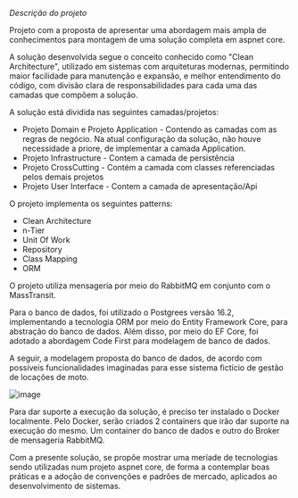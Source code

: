 *Descrição do projeto*

Projeto com a proposta de apresentar uma abordagem mais ampla de conhecimentos para montagem de uma solução completa em aspnet core.

A solução desenvolvida segue o conceito conhecido como "Clean Architecture", utilizado em sistemas com arquiteturas modernas, permitindo maior facilidade para manutenção e expansão, e melhor entendimento do código, com divisão clara de responsabilidades para cada uma das camadas que compõem a solução.

A solução está dividida nas seguintes camadas/projetos:

- Projeto Domain e Projeto Application - Contendo as camadas com as regras de negócio. Na atual configuração da solução, não houve necessidade a priore, de implementar a camada Application.
- Projeto Infrastructure - Contem a camada de persistência
- Projeto CrossCutting - Contém a camada com classes referenciadas pelos demais projetos
- Projeto User Interface - Contem a camada de apresentação/Api

O projeto implementa os seguintes patterns:

- Clean Architecture
- n-Tier
- Unit Of Work
- Repository
- Class Mapping
- ORM
 
O projeto utiliza mensageria por meio do RabbitMQ em conjunto com o MassTransit.

Para o banco de dados, foi utilizado o Postgrees versão 16.2, implementando a tecnologia ORM por meio do Entity Framework Core, para abstração do banco de dados. Além disso, por meio do EF Core, foi adotado a abordagem Code First para modelagem de banco de dados.

A seguir, a modelagem proposta do banco de dados, de acordo com possíveis funcionalidades imaginadas para esse sistema fictício de gestão de locações de moto.

![image](https://github.com/olivertech/MottuSolution/assets/6912641/65ecc7e8-85a7-4d4e-9ead-7343eca60c3b)


Para dar suporte a execução da solução, é preciso ter instalado o Docker localmente. Pelo Docker, serão criados 2 containers que irão dar suporte na execução do mesmo. Um container do banco de dados e outro do Broker de mensageria RabbitMQ.

Com a presente solução, se propõe mostrar uma meríade de tecnologias sendo utilizadas num projeto aspnet core, de forma a contemplar boas práticas e a adoção de convenções e padrões de mercado, aplicados ao desenvolvimento de sistemas.
